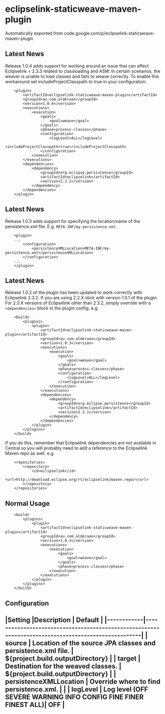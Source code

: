 # eclipselink-staticweave-maven-plugin
Automatically exported from code.google.com/p/eclipselink-staticweave-maven-plugin

## Latest News

Release 1.0.4 adds support for working around an issue that can affect Eclipselink < 2.3.3 related to 
classloading and ASM. In certain scenarios, the weaver is unable to load classes and fails to weave 
correctly. To enable this workaround set includeProjectClasspath to true in your configuration:

```
    <plugin>
        <artifactId>eclipselink-staticweave-maven-plugin</artifactId>
        <groupId>au.com.alderaan</groupId>
        <version>1.0.4</version>
        <executions>
            <execution>
                <goals>
                    <goal>weave</goal>
                </goals>
                <phase>process-classes</phase>
                <configuration>
                    <logLevel>ALL</logLevel>
                    <includeProjectClasspath>true</includeProjectClasspath>
                </configuration>
            </execution>
        </executions>
        <dependencies>
            <dependency>
                <groupId>org.eclipse.persistence</groupId>
                <artifactId>eclipselink</artifactId>
                <version>2.3.2</version>
            </dependency>
        </dependencies>
    </plugin>
```

## Latest News

Release 1.0.3 adds support for specifying the location/name of the persistence.xml file. 
E.g. `META-INF/my-persistence.xml`. 

```
    <plugin>
    ...
        <configuration>
            <persistenceXMLLocation>META-INF/my-persistence.xml</persistenceXMLLocation>
        </configuration>
    ...
    </plugin>    
```

## Latest News

Release 1.0.2 of the plugin has been updated to work correctly with Eclipselink 2.3.2. If you are using 
2.2.X stick with version 1.0.1 of the plugin. For 2.3.X versions of Eclipselink other than 2.3.2, simply 
override with a `<dependencies>` block in the plugin config. e.g.

```
    <build>
        <plugins>
            <plugin>
                <artifactId>eclipselink-staticweave-maven-plugin</artifactId>
                <groupId>au.com.alderaan</groupId>
                <version>1.0.3</version>
                <executions>
                    <execution>
                        <goals>
                            <goal>weave</goal>
                        </goals>
                        <phase>process-classes</phase>
                        <configuration>
                            <logLevel>ALL</logLevel>
                        </configuration>
                    </execution>
                </executions>
                <dependencies>
                    <dependency>
                        <groupId>org.eclipse.persistence</groupId>
                        <artifactId>eclipselink</artifactId>
                        <version>2.3.1</version>
                    </dependency>
                </dependencies>
            </plugin>
        </plugins>
    </build>

```

If you do this, remember that Eclipselink dependencies are not available in Central so you will 
probably need to add a reference to the Eclipselink Maven repo as well. e.g.

```
    <repositories>
        <repository>
            <id>eclipselink</id>
            <url>http://download.eclipse.org/rt/eclipselink/maven.repo/</url>
        </repository>
    </repositories>
```

## Normal Usage

```
    <build>
        <plugins>
            <plugin>
                <artifactId>eclipselink-staticweave-maven-plugin</artifactId>
                <groupId>au.com.alderaan</groupId>
                <version>1.0.3</version>
                <executions>
                    <execution>
                        <goals>
                            <goal>weave</goal>
                        </goals>
                        <phase>process-classes</phase>
                    </execution>
                </executions>
            </plugin>
        </plugins>
    </build>
```

## Configuration

|Setting     |Description                                                      | Default                          |
|------------|----------------------------------------------------------------------------------------------------|
| source     | Location of the source JPA classes and persistence.xml file.    | ${project.build.outputDirectory} |
| target     | Destination for the weaved classes.                             | ${project.build.outputDirectory} |
| persistenceXMLLocation | Override where to find persistence.xml.             |                                  |
| logLevel   | Log level (OFF SEVERE WARNING INFO CONFIG FINE FINER FINEST ALL)| OFF                              |
-------------------------------------------------------------------------------------------------------------------
